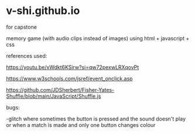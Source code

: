 # v-shi.github.io
for capstone

memory game (with audio clips instead of images) using html + javascript + css


references used:

https://youtu.be/xWdkt6KSirw?si=qw72pexwLRXqovPt

https://www.w3schools.com/jsref/event_onclick.asp

https://github.com/JDSherbert/Fisher-Yates-Shuffle/blob/main/JavaScript/Shuffle.js


bugs:

-glitch where sometimes the button is pressed and the sound doesn't play or when a match is made and only one button changes colour



